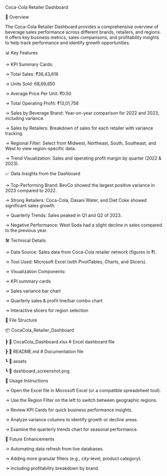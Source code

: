 Coca-Cola Retailer Dashboard



📌 Overview

The Coca-Cola Retailer Dashboard provides a comprehensive overview of beverage sales performance across different brands, retailers, and regions. It offers key business metrics, sales comparisons, and profitability insights to help track performance and identify growth opportunities.

📊 Key Features

->  KPI Summary Cards:

->  Total Sales: ₹36,43,616

->  Units Sold: 68,69,850

->  Average Price Per Unit: ₹0.50

->  Total Operating Profit: ₹13,01,758

->  Sales by Beverage Brand: Year-on-year comparison for 2022 and 2023, including variance.

->  Sales by Retailers: Breakdown of sales for each retailer with variance tracking.

->  Regional Filter: Select from Midwest, Northeast, South, Southeast, and West to view region-specific data.

->  Trend Visualization: Sales and operating profit margin by quarter (2022 & 2023).








📈 Data Insights from the Dashboard

->  Top-Performing Brand: BevCo showed the largest positive variance in 2023 compared to 2022.

->  Strong Retailers: Coca-Cola, Dasani Water, and Diet Coke showed significant sales growth.

->  Quarterly Trends: Sales peaked in Q1 and Q2 of 2023.

->  Negative Performance: West Soda had a slight decline in sales compared to the previous year.









🛠 Technical Details

->  Data Source: Sales data from Coca-Cola retailer network (figures in ₹).

->  Tool Used: Microsoft Excel (with PivotTables, Charts, and Slicers).

->  Visualization Components:

->  KPI summary cards

->  Sales variance bar chart

->  Quarterly sales & profit line/bar combo chart

->  Interactive slicers for region selection








📂 File Structure

📦 CocaCola_Retailer_Dashboard

 ┣ 📜 CocaCola_Dashboard.xlsx    # Excel dashboard file
 
 ┣ 📜 README.md                  # Documentation file
 
 ┗ 📂 assets
 
 ┗ 📜 dashboard_screenshot.png










🚀 Usage Instructions

->  Open the Excel file in Microsoft Excel (or a compatible spreadsheet tool).

->  Use the Region Filter on the left to switch between geographic regions.

->  Review KPI Cards for quick business performance insights.

->  Analyze variance columns to identify growth or decline areas.

->  Examine the quarterly trends chart for seasonal performance.









📌 Future Enhancements

->  Automating data refresh from live databases.

->  Adding more granular filters (e.g., city-level, product category).

->  Including profitability breakdown by brand.

